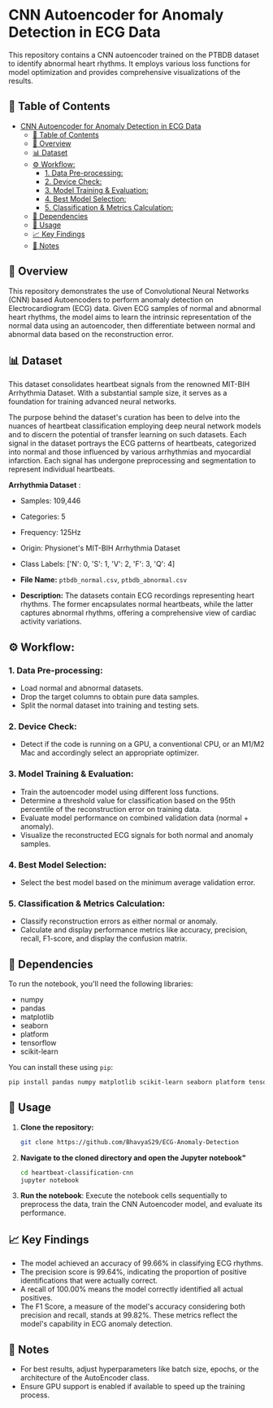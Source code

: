 # CNN Autoencoder for Anomaly Detection in ECG Data

This repository contains a CNN autoencoder trained on the PTBDB dataset to identify abnormal heart rhythms. It employs various loss functions for model optimization and provides comprehensive visualizations of the results.

## 📖 Table of Contents
- [CNN Autoencoder for Anomaly Detection in ECG Data](#cnn-autoencoder-for-anomaly-detection-in-ecg-data)
  - [📖 Table of Contents](#-table-of-contents)
  - [📌 Overview](#-overview)
  - [📊 Dataset](#-dataset)
  - [⚙️ Workflow:](#️-workflow)
    - [1. Data Pre-processing:](#1-data-pre-processing)
    - [2. Device Check:](#2-device-check)
    - [3. Model Training \& Evaluation:](#3-model-training--evaluation)
    - [4. Best Model Selection:](#4-best-model-selection)
    - [5. Classification \& Metrics Calculation:](#5-classification--metrics-calculation)
  - [🔧 Dependencies](#-dependencies)
  - [🚀 Usage](#-usage)
  - [📈 Key Findings](#-key-findings)
  - [📝 Notes](#-notes)

## 📌 Overview
This repository demonstrates the use of Convolutional Neural Networks (CNN) based Autoencoders to perform anomaly detection on Electrocardiogram (ECG) data. Given ECG samples of normal and abnormal heart rhythms, the model aims to learn the intrinsic representation of the normal data using an autoencoder, then differentiate between normal and abnormal data based on the reconstruction error.

## 📊 Dataset

This dataset consolidates heartbeat signals from the renowned MIT-BIH Arrhythmia Dataset. With a substantial sample size, it serves as a foundation for training advanced neural networks.

The purpose behind the dataset's curation has been to delve into the nuances of heartbeat classification employing deep neural network models and to discern the potential of transfer learning on such datasets. Each signal in the dataset portrays the ECG patterns of heartbeats, categorized into normal and those influenced by various arrhythmias and myocardial infarction. Each signal has undergone preprocessing and segmentation to represent individual heartbeats.

**Arrhythmia Dataset** :
- Samples: 109,446
- Categories: 5
- Frequency: 125Hz
- Origin: Physionet's MIT-BIH Arrhythmia Dataset
- Class Labels: ['N': 0, 'S': 1, 'V': 2, 'F': 3, 'Q': 4]

- **File Name:** `ptbdb_normal.csv`, `ptbdb_abnormal.csv`
- **Description:** The datasets contain ECG recordings representing heart rhythms. The former encapsulates normal heartbeats, while the latter captures abnormal rhythms, offering a comprehensive view of cardiac activity variations.

## ⚙️ Workflow:
### 1. Data Pre-processing:
- Load normal and abnormal datasets.
- Drop the target columns to obtain pure data samples.
- Split the normal dataset into training and testing sets.
### 2. Device Check:
- Detect if the code is running on a GPU, a conventional CPU, or an M1/M2 Mac and accordingly select an appropriate optimizer.
### 3. Model Training & Evaluation:
- Train the autoencoder model using different loss functions.
- Determine a threshold value for classification based on the 95th percentile of the reconstruction error on training data.
- Evaluate model performance on combined validation data (normal + anomaly).
- Visualize the reconstructed ECG signals for both normal and anomaly samples.
### 4. Best Model Selection:
- Select the best model based on the minimum average validation error.
### 5. Classification & Metrics Calculation:
- Classify reconstruction errors as either normal or anomaly.
- Calculate and display performance metrics like accuracy, precision, recall, F1-score, and display the confusion matrix.

## 🔧 Dependencies

To run the notebook, you'll need the following libraries:

- numpy
- pandas
- matplotlib
- seaborn
- platform
- tensorflow
- scikit-learn

You can install these using `pip`:

```bash
pip install pandas numpy matplotlib scikit-learn seaborn platform tensorflow
```

## 🚀 Usage

1. **Clone the repository:**

   ```bash
   git clone https://github.com/BhavyaS29/ECG-Anomaly-Detection
    ```
2. **Navigate to the cloned directory and open the Jupyter notebook"**

    ```bash
    cd heartbeat-classification-cnn
    jupyter notebook
    ```
3. **Run the notebook**: Execute the notebook cells sequentially to preprocess the data, train the CNN Autoencoder model, and evaluate its performance.

## 📈 Key Findings
* The model achieved an accuracy of 99.66% in classifying ECG rhythms.
* The precision score is 99.64%, indicating the proportion of positive identifications that were actually correct.
* A recall of 100.00% means the model correctly identified all actual positives.
* The F1 Score, a measure of the model's accuracy considering both precision and recall, stands at 99.82%.
These metrics reflect the model's capability in ECG anomaly detection.

## 📝 Notes

* For best results, adjust hyperparameters like batch size, epochs, or the architecture of the AutoEncoder class.
*  Ensure GPU support is enabled if available to speed up the training process.

